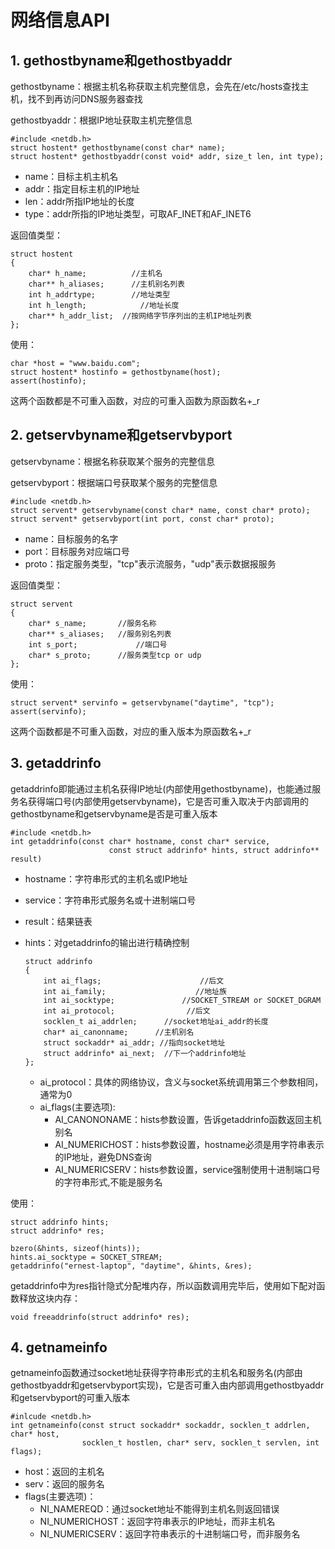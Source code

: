 # 网络信息API

## 1. gethostbyname和gethostbyaddr

gethostbyname：根据主机名称获取主机完整信息，会先在/etc/hosts查找主机，找不到再访问DNS服务器查找

gethostbyaddr：根据IP地址获取主机完整信息 

```
#include <netdb.h>
struct hostent* gethostbyname(const char* name);
struct hostent* gethostbyaddr(const void* addr, size_t len, int type);
```

- name：目标主机主机名
- addr：指定目标主机的IP地址
- len：addr所指IP地址的长度
- type：addr所指的IP地址类型，可取AF_INET和AF_INET6

返回值类型：

```
struct hostent
{
    char* h_name;          //主机名
    char** h_aliases;      //主机别名列表
    int h_addrtype;        //地址类型
    int h_length;            //地址长度
    char** h_addr_list;  //按网络字节序列出的主机IP地址列表
};
```

使用：
```
char *host = "www.baidu.com";
struct hostent* hostinfo = gethostbyname(host);
assert(hostinfo);
```

这两个函数都是不可重入函数，对应的可重入函数为原函数名+_r

## 2. getservbyname和getservbyport

getservbyname：根据名称获取某个服务的完整信息

getservbyport：根据端口号获取某个服务的完整信息

```
#include <netdb.h>
struct servent* getservbyname(const char* name, const char* proto);
struct servent* getservbyport(int port, const char* proto);
```

- name：目标服务的名字
- port：目标服务对应端口号
- proto：指定服务类型，"tcp"表示流服务，"udp"表示数据报服务

返回值类型：
```
struct servent
{
    char* s_name;       //服务名称
    char** s_aliases;   //服务别名列表
    int s_port;             //端口号
    char* s_proto;      //服务类型tcp or udp
};
```

使用：
```
struct servent* servinfo = getservbyname("daytime", "tcp");
assert(servinfo);
```

这两个函数都是不可重入函数，对应的重入版本为原函数名+_r

## 3. getaddrinfo

getaddrinfo即能通过主机名获得IP地址(内部使用gethostbyname)，也能通过服务名获得端口号(内部使用getservbyname)，它是否可重入取决于内部调用的gethostbyname和getservbyname是否是可重入版本

```
#include <netdb.h>
int getaddrinfo(const char* hostname, const char* service, 
                      const struct addrinfo* hints, struct addrinfo** result)
```

- hostname：字符串形式的主机名或IP地址
- service：字符串形式服务名或十进制端口号
- result：结果链表
- hints：对getaddrinfo的输出进行精确控制

  ```
  struct addrinfo
  {
      int ai_flags;                      //后文
      int ai_family;                    //地址族
      int ai_socktype;               //SOCKET_STREAM or SOCKET_DGRAM
      int ai_protocol;                //后文
      socklen_t ai_addrlen;      //socket地址ai_addr的长度
      char* ai_canonname;      //主机别名
      struct sockaddr* ai_addr; //指向socket地址
      struct addrinfo* ai_next;  //下一个addrinfo地址
  };
  ```
  - ai_protocol：具体的网络协议，含义与socket系统调用第三个参数相同，通常为0
  - ai_flags(主要选项):
    - AI_CANONONAME：hists参数设置，告诉getaddrinfo函数返回主机别名
    - AI_NUMERICHOST：hists参数设置，hostname必须是用字符串表示的IP地址，避免DNS查询
    - AI_NUMERICSERV：hists参数设置，service强制使用十进制端口号的字符串形式,不能是服务名

使用：
```
struct addrinfo hints;
struct addrinfo* res;

bzero(&hints, sizeof(hints));
hints.ai_socktype = SOCKET_STREAM;
getaddrinfo("ernest-laptop", "daytime", &hints, &res);
```

getaddrinfo中为res指针隐式分配堆内存，所以函数调用完毕后，使用如下配对函数释放这块内存：

```
void freeaddrinfo(struct addrinfo* res);
```

## 4. getnameinfo

getnameinfo函数通过socket地址获得字符串形式的主机名和服务名(内部由gethostbyaddr和getservbyport实现)，它是否可重入由内部调用gethostbyaddr和getservbyport的可重入版本

```
#inlcude <netdb.h>
int getnameinfo(const struct sockaddr* sockaddr, socklen_t addrlen, char* host, 
                socklen_t hostlen, char* serv, socklen_t servlen, int flags);
```

- host：返回的主机名
- serv：返回的服务名
- flags(主要选项)：
  - NI_NAMEREQD：通过socket地址不能得到主机名则返回错误
  - NI_NUMERICHOST：返回字符串表示的IP地址，而非主机名
  - NI_NUMERICSERV：返回字符串表示的十进制端口号，而非服务名
